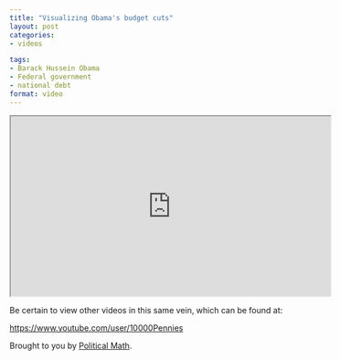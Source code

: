 ```yaml
---
title: "Visualizing Obama's budget cuts"
layout: post
categories:
- videos

tags:
- Barack Hussein Obama
- Federal government
- national debt
format: video
---
```


<iframe width="560" height="315" src="https://www.youtube.com/embed/cWt8hTayupE?si=J8CXDALYpovxl3xg" title="Visualizing Obama's budget cuts" allow="accelerometer; autoplay; clipboard-write; encrypted-media; gyroscope; picture-in-picture; web-share" referrerpolicy="strict-origin-when-cross-origin" allowfullscreen></iframe>

Be certain to view other videos in this same vein, which can be found at:

<https://www.youtube.com/user/10000Pennies>

Brought to you by [Political Math](https://politicalmath.wordpress.com/).
